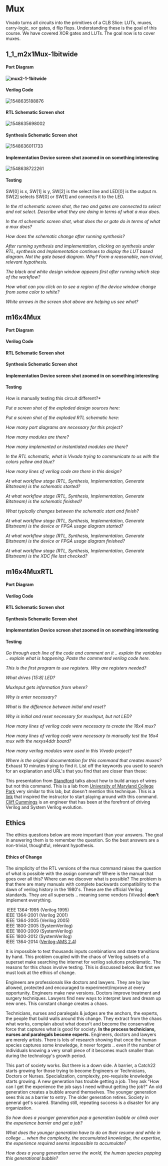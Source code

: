# Mux
Vivado turns all circuits into the primitives of a CLB Slice: LUTs, muxes, carry-logic, xor gates, d flip flops. Understanding these is the goal of this course. We have covered XOR gates and LUTs. The goal now is to cover muxes. 

## 1_1_m2x1Mux-1bitwide

#### Port Diagram

#### ![mux2-1-1bitwide](mux2-1-1bitwide.svg)

#### Verilog Code

![1548635188876](1548635188876.png)

#### RTL Schematic Screen shot

![1548635698002](1548635698002.png)

#### Synthesis Schematic Screen shot

![1548636011733](1548636011733.png)

#### Implementation Device screen shot zoomed in on something interesting

![1548638722261](1548638722261.png)

#### Testing

SW[0] is x, SW[1] is y, SW[2] is the select line and LED[0] is the output m. SW[2] selects SW[0] or SW[1] and connects it to the LED. 

*In the rtl schematic screen shot, the two and gates are connected to select and not select. Describe what they are doing in terms of what a mux does.*

*In the rtl schematic screen shot, what does the or gate do in terms of what a mux does?*

*How does the schematic change after running synthesis?*

*After running synthesis and implementation, clicking on synthesis under RTL, synthesis and Implementation continues to display the LUT based diagram. Not the gate based diagram. Why? Form a reasonable, non-trivial, relevant hypothesis.* 

 *The black and white design window appears first after running which step of the workflow?*

*How what can you click on to see a region of the device window change from some color to white?*

*White arrows in the screen shot above are helping us see what?* 



## m16x4Mux

#### Port Diagram

#### Verilog Code

#### RTL Schematic Screen shot

#### Synthesis Schematic Screen shot

#### Implementation Device screen shot zoomed in on something interesting

#### Testing

How is manually testing this circuit different?*

*Put a screen shot of the exploded design sources here:*

*Put a screen shot of the exploded RTL schematic here:*

*How many port diagrams are necessary for this project?*

*How many modules are there?*

*How many implemented or instantiated modules are there?*

*In the RTL schematic, what is Vivado trying to communicate to us with the colors yellow and blue?*

*How many lines of verilog code are there in this design?*

*At what workflow stage (RTL, Synthesis, Implementation, Generate Bitstream) is the schematic started?*

*At what workflow stage (RTL, Synthesis, Implementation, Generate Bitstream) is the schematic finished?*

*What typically changes between the schematic start and finish?*

*At what workflow stage (RTL, Synthesis, Implementation, Generate Bitstream) is the device or FPGA usage diagram started?*

*At what workflow stage (RTL, Synthesis, Implementation, Generate Bitstream) is the device or FPGA usage diagram finished?*

*At what workflow stage (RTL, Synthesis, Implementation, Generate Bitstream) is the XDC file last checked?*

## m16x4MuxRTL

#### Port Diagram

#### Verilog Code

#### RTL Schematic Screen shot

#### Synthesis Schematic Screen shot

#### Implementation Device screen shot zoomed in on something interesting

#### Testing

*Go through each line of the code and comment on it .. explain the variables .. explain what is happening. Paste the commented verilog code here.*  

*This is the first program to use registers. Why are registers needed?* 

*What drives [15:8] LED?*

*MuxInput gets information from where?*

*Why is enter necessary?*

*What is the difference between initial and reset?*

*Why is initial and reset necessary for muxInput, but not LED?*

*How many lines of verilog code were necessary to create the 16x4 mux?*

*How many lines of verilog code were necessary to manually test the 16x4 mux with the nexys4ddr board?*

*How many verilog modules were used in this Vivado project?*

*Where is the original documentation for this command that creates muxes?* 
Exhaust 10 minutes trying to find it. List off the keywords you used to search for an explanation and URL's that you find that are closer than these:

This presentation from [Standford](https://web.stanford.edu/class/archive/ee/ee371/ee371.1066/tools/verilog_tips.pdf) talks about how to build arrays of wires but not this command.  This is a lab from [University of Maryland College Park](https://ece.umd.edu/class/enee245.S2015/Lab7.pdf) very similar to this lab, but doesn't mention this technique.  This is a [link](http://electrosofts.com/verilog/mux.html) that inspired the instructor to start playing around with this command.  [Cliff Cummings](http://www.sunburst-design.com/papers/)  is an engineer that has been at the forefront of driving Verilog and System Verilog evolution.

## Ethics

The ethics questions below are more important than your answers. The goal in answering them is to remember the question. So the best answers are a non-trivial, thoughtful, relevant hypothesis. 

#### Ethics of Change

The simplicity of the RTL versions of the mux command raises the question of what is possible with the assign command? Where is the manual that goes over all this? Where can we discover what is possible? The problem is that there are many manuals with complete backwards compatibility to the dawn of verilog history in the 1980's.  These are the official Verilog standards.  They are all supersets .. meaning some vendors (Vivado) **don't** implement everything. 

​	IEEE 1364-1995 (Verilog 1995)  
​	IEEE  1364-2001 (Verilog 2001)   
​	IEEE  1364-2005 (Verilog 2005)  
​	IEEE  1800-2005 (SystemVerilog)  
​	IEEE  1800-2009 (SystemVerilog)  
​	IEEE  1800-2012 (SystemVerilog)   
​	IEEE  1364-2014 ([Verilog-AMS 2.4](http://www.accellera.org/downloads/standards/v-ams))    

It is impossible to test thousands inputs combinations and state transitions by hand. This problem coupled with the chaos of Verilog subsets of a superset make searching the internet for verilog solutions problematic. The reasons for this chaos involve testing.  This is discussed below. But first we must look at the ethics of change. 

Engineers are professionals like doctors and lawyers. They are by law allowed, protected and encouraged to experiment/improve at every opportunity. Engineers make new versions. Doctors improve treatment and surgery techniques.  Lawyers find new ways to interpret laws and dream up new ones. This constant change creates a chaos. 

Technicians, nurses and paralegals & judges are the anchors, the experts, the people that build walls around this change. They extract from the chaos what works, complain about what doesn't and become the conservative force that captures what is good for society. **In the process technicians, nurses and paralegals become experts.**  Engineers, doctors and lawyers are merely artists. There is lots of research showing that once the human species captures some knowledge, it never forgets .. even if the number of individuals knowing a very small piece of it becomes much smaller than during the technology's growth period. 

This part of society works. But there is a down side. A barrier, a Catch22 starts growing for those trying to become Engineers or Technicians, Doctors or Nurses. Specialization, complexity, pre-requisite knowledge starts growing. A new generation has trouble getting a job. They ask "How can I get the experience the job says I need without getting the job?" An old generation creates a bubble around themselves. The younger generation sees this as a barrier to entry. The older generation retires. Society in general get's scared.  Standing still, repeating success is a disaster for any organization. 

*So how does a younger generation pop a generation bubble or climb over the experience barrier and get a job?*

*What does the younger generation have to do on their resume and while in college ... when the complexity, the accumulated knowledge, the expertise, the experience required seems impossible to accumulate?*

*How does a young generation serve the world, the human species popping this generational bubble?*



